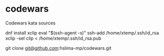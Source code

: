 # codewars
Codewars kata sources

dnf install xclip
eval "$(ssh-agent -s)"
ssh-add /home/xtemp/.ssh/id_rsa
xclip -sel clip < /home/xtemp/.ssh/id_rsa.pub



git clone git@github.com:hslima-mp/codewars.git

